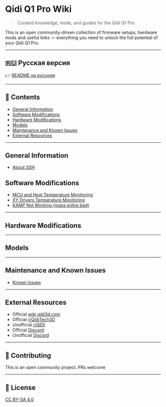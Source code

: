 # Qidi Q1 Pro Wiki

> Curated knowledge, mods, and guides for the Qidi Q1 Pro.

This is an open community-driven collection of firmware setups, hardware mods and useful links — everything you need to unlock the full potential of your Qidi Q1 Pro.

---

## 🇷🇺 Русская версия

👉 [README на русском](README.ru.md)

---

## 📑 Contents
- [General Information](#general-information)
- [Software Modifications](#software-modifications)
- [Hardware Modifications](#hardware-modifications)
- [Models](#models)
- [Maintenance and Known Issues](#maintenance-and-known-issues)
- [External Resources](#external-resources)

---

## General Information
- [About SSH](docs/ssh.md)

## Software Modifications
- [MCU and Host Temperature Monitoring](docs/host-temp-fluidd.md)
- [XY Drivers Temperature Monitoring](docs/fluidd-drivers-temp.md)
- [KAMP Not Working (maps entire bed)](docs/kamp-not-working.md)


---

## Hardware Modifications


---

## Models


---

## Maintenance and Known Issues
- [Known Issues](/docs/problems.md)
---

## External Resources

- Official [wiki qidi3d.com](https://wiki.qidi3d.com/en/Q1-Pro)
- Official [r/QidiTech3D ](https://www.reddit.com/r/QidiTech3D)
- Unofficial [r/QIDI](https://www.reddit.com/r/QIDI)
- Official [Discord](https://discord.gg/ygRPsMfR)
- Unofficial [Discord](https://discord.gg/aQBF34zT)
---

## 🤝 Contributing

This is an open community project. PRs welcome


---

## 📝 License

[CC BY-SA 4.0](https://creativecommons.org/licenses/by-sa/4.0/)
